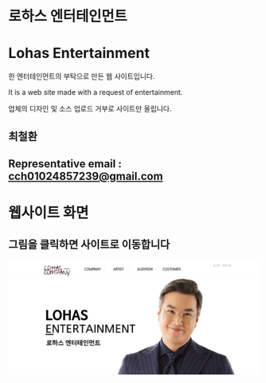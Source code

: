 # 로하스 엔터테인먼트
# Lohas Entertainment

한 엔터테인먼트의 부탁으로 만든 웹 사이트입니다.

It is a web site made with a request of entertainment.


업체의 디자인 및 소스 업로드 거부로 사이트만 올립니다.

## 최철환
## Representative email : cch01024857239@gmail.com

# 웹사이트 화면 
## 그림을 클릭하면 사이트로 이동합니다
[![Site Label](https://github.com/cch230/Entertainment-Web-Site/blob/master/site1.JPG)](http://lohascompany.com/default/) 



